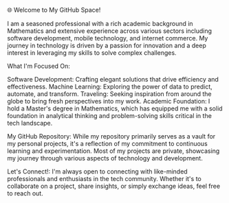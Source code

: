 🌐 Welcome to My GitHub Space!

I am a seasoned professional with a rich academic background in Mathematics and extensive experience across various sectors including software development, mobile technology, and internet commerce. My journey in technology is driven by a passion for innovation and a deep interest in leveraging my skills to solve complex challenges.

What I'm Focused On:

Software Development: Crafting elegant solutions that drive efficiency and effectiveness.
Machine Learning: Exploring the power of data to predict, automate, and transform.
Traveling: Seeking inspiration from around the globe to bring fresh perspectives into my work.
Academic Foundation: I hold a Master's degree in Mathematics, which has equipped me with a solid foundation in analytical thinking and problem-solving skills critical in the tech landscape.

My GitHub Repository:
While my repository primarily serves as a vault for my personal projects, it's a reflection of my commitment to continuous learning and experimentation. Most of my projects are private, showcasing my journey through various aspects of technology and development.

Let's Connect!:
I'm always open to connecting with like-minded professionals and enthusiasts in the tech community. Whether it's to collaborate on a project, share insights, or simply exchange ideas, feel free to reach out.

<!---
wzdmc/wzdmc is a ✨ special ✨ repository because its `README.md` (this file) appears on your GitHub profile.
You can click the Preview link to take a look at your changes.
--->

